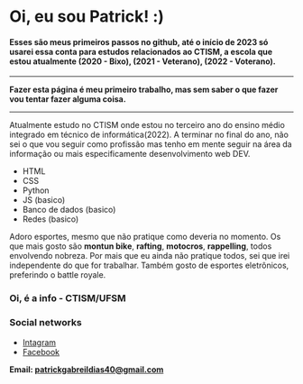 # Oi, eu sou Patrick! :)
#### Esses são meus primeiros passos no github, até o início de 2023 só usarei essa conta para estudos relacionados ao CTISM, a escola que estou atualmente (2020 - Bixo), (2021 - Veterano), (2022 - Voterano).
---
**Fazer esta página é meu primeiro trabalho, mas sem saber o que fazer vou tentar fazer alguma coisa.**

---
Atualmente estudo no CTISM onde estou no terceiro ano do ensino médio integrado em técnico de informática(2022). A terminar no final do ano, não sei o que vou seguir como profissão mas tenho em mente seguir na área da informação ou mais especificamente desenvolvimento web DEV.

* HTML
* CSS
* Python
* JS (basico)
* Banco de dados (basico)
* Redes (basico)

Adoro esportes, mesmo que não pratique como deveria no momento. Os que mais gosto são **montun bike**, **rafting**, **motocros**, **rappelling**, todos envolvendo nobreza. Por mais que eu ainda não pratique todos, sei que irei independente do que for trabalhar. Também gosto de esportes eletrônicos, preferindo o battle royale.

### Oi, é a info - CTISM/UFSM

### Social networks
-   [Intagram](https://www.instagram.com/patrick_gabriel_dias_04/)
- 	[Facebook](https://www.facebook.com/patrickgabriel.dias)

**Email: patrickgabreildias40@gmail.com**
